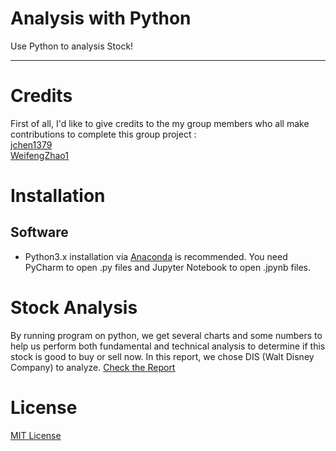 # Analysis with Python
Use Python to analysis Stock!

--------------------------------------------------------------------------------
# Credits
First of all, I'd like to give credits to the my group members who all make contributions to complete this group project : <br>
[jchen1379](https://github.com/jchen1379)<br>
[WeifengZhao1](https://github.com/WeifengZhao1)

# Installation
## Software
*  Python3.x installation via [Anaconda](https://www.anaconda.com/distribution/) is recommended. You need PyCharm to open .py files and Jupyter Notebook to open .jpynb files. 

# Stock Analysis 

By running program on python, we get several charts and some numbers to help us perform both fundamental and technical analysis to determine if this stock is good to buy or sell now. In this report, we chose DIS (Walt Disney Company) to analyze.  [Check the Report](https://github.com/sheisol310/technical_analysis/blob/main/Report%20of%20Analysis.pdf)

# License
[MIT License](LICENSE)
